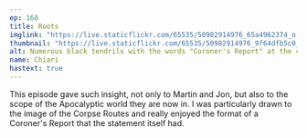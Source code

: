 ```yaml
---
ep: 168
title: Roots
imglink: "https://live.staticflickr.com/65535/50982914976_65a4962374_o.jpg"
thumbnail: "https://live.staticflickr.com/65535/50982914976_9f64dfb5c0_q.jpg"
alt: Numerous black tendrils with the words "Coroner's Report" at the center.
name: Chiari
hastext: true
---
```

This episode gave such insight, not only to Martin and Jon, but also to the scope of the Apocalyptic world they are now in. I was particularly drawn to the image of the Corpse Routes and really enjoyed the format of a Coroner's Report that the statement itself had.